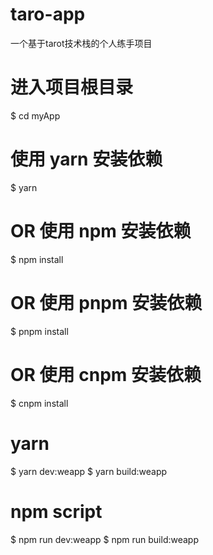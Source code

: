 # taro-app
一个基于tarot技术栈的个人练手项目
# 进入项目根目录
$ cd myApp

# 使用 yarn 安装依赖
$ yarn

# OR 使用 npm 安装依赖
$ npm install

# OR 使用 pnpm 安装依赖
$ pnpm install

# OR 使用 cnpm 安装依赖
$ cnpm install
# yarn
$ yarn dev:weapp
$ yarn build:weapp

# npm script
$ npm run dev:weapp
$ npm run build:weapp

